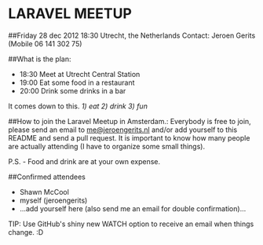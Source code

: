 LARAVEL MEETUP
==============

##Friday 28 dec 2012 18:30
Utrecht, the Netherlands
Contact: Jeroen Gerits (Mobile 06 141 302 75)

##What is the plan:

- 18:30   Meet at Utrecht Central Station
- 19:00   Eat some food in a restaurant
- 20:00   Drink some drinks in a bar

It comes down to this. *1) eat 2) drink 3) fun*

##How to join the Laravel Meetup in Amsterdam.:
Everybody is free to join, please send an email to me@jeroengerits.nl and/or add yourself to this README and send a pull request.  It is important to know how many people are actually attending (I have to organize some small things).

P.S. - Food and drink are at your own expense.

##Confirmed attendees

- Shawn McCool
- myself (jeroengerits)
- ...add yourself here (also send me an email for double confirmation)...

TIP: Use GitHub's shiny new WATCH option to receive an email when things change. :D
